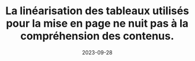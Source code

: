 ---
N: '238'
Rubrique: Structure et code
title: La linéarisation des tableaux utilisés pour la mise en page ne nuit pas à
  la compréhension des contenus.
detail: La linéarisation des tableaux utilisés pour la mise en page ne nuit  pas à la compréhension des contenus.
abstract: 
categories: [" Structure et code"]
agrege: O4238-E077
opquast: '4 238'
indiceebook: '77'
description: "Règle n° 077"
before: "076"
weight: "077"
after: "078"
actif: '1'
layout: rules
date: 2023-09-28
tags: ["", ""]
objectif: ["", ""]
Meo: [""]
Controle: [""
]
Source: ["Opquast"]
Referentiel: [""]
Steps: ["", ""]
---